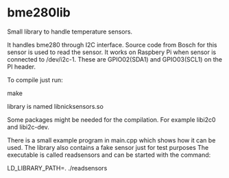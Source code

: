 # bme280lib

Small library to handle temperature sensors.

It handles bme280 through I2C interface. Source code from Bosch for this sensor is used to read the sensor.
It works on Raspbery Pi when sensor is connected to /dev/i2c-1. These are GPIO02(SDA1) and GPIO03(SCL1) on the PI header.

To compile just run:

make

library is named libnicksensors.so

Some packages might be needed for the compilation. For example libi2c0 and libi2c-dev.

There is a small example program in main.cpp which shows how it can be used.
The library also contains a fake sensor just for test purposes
The executable is called readsensors and can be started with the command:

LD_LIBRARY_PATH=. ./readsensors

